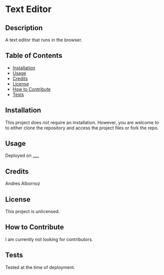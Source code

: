 # Text Editor

## Description
A text editor that runs in the browser.

## Table of Contents
- [Installation](#installation)
- [Usage](#usage)
- [Credits](#credits)
- [License](#license)
- [How to Contribute](#how-to-contribute)
- [Tests](#tests)

## Installation
This project does not require an installation. However, you are welcome to to either clone the repository and access the project files or fork the repo.

## Usage
Deployed on [.....](.........)

## Credits
Andres Albornoz

## License
This project is unlicensed.

## How to Contribute
I am currently not looking for contributors.

## Tests
Tested at the time of deployment.
